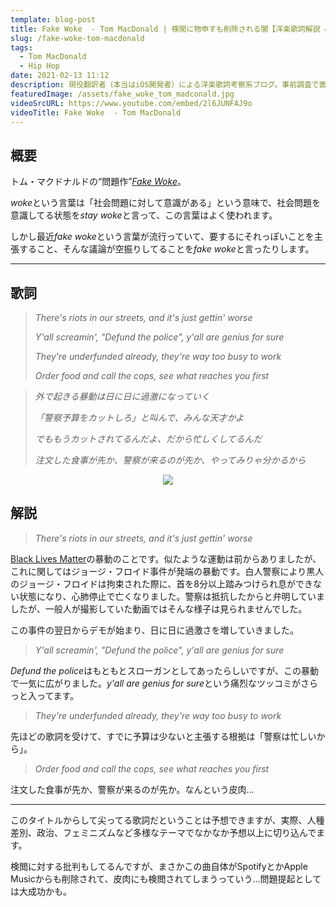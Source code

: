 ```yaml
---
template: blog-post
title: Fake Woke  - Tom MacDonald | 検閲に物申すも削除される闇【洋楽歌詞解説 & 一部和訳】
slug: /fake-woke-tom-macdonald
tags:
  - Tom MacDonald
  - Hip Hop
date: 2021-02-13 11:12
description: 現役翻訳者（本当はiOS開発者）による洋楽歌詞考察系ブログ。事前調査で面白かったものや役に立ちそうな内容を記事にしています。自分のメモ的な役割です。英語学習にご活用いただければうれしいです！取り上げるジャンルはヒップホップが多くなるかもしれないですが、ロックやブルースを特に聴いてる人です。今回はトム・マクドナルド『フェイク・ウォーク』を取り上げています。
featuredImage: /assets/fake_woke_tom_madconald.jpg
videoSrcURL: https://www.youtube.com/embed/2l6JUNFAJ9o
videoTitle: Fake Woke  - Tom MacDonald
---
```

## 概要

トム・マクドナルドの“問題作”*[Fake Woke](https://amzn.to/37b1qRI)*。

*woke*という言葉は「社会問題に対して意識がある」という意味で、社会問題を意識してる状態を*stay woke*と言って、この言葉はよく使われます。

しかし最近*fake woke*という言葉が流行っていて、要するにそれっぽいことを主張すること、そんな議論が空振りしてることを*fake woke*と言ったりします。

- - -

## 歌詞

> *There's riots in our streets, and it's just gettin' worse*
>
> *Y'all screamin', "Defund the police", y'all are genius for sure*
>
> *They're underfunded already, they're way too busy to work*
>
> *Order food and call the cops, see what reaches you first*

> *外で起きる暴動は日に日に過激になっていく*
>
> *「警察予算をカットしろ」と叫んで、みんな天才かよ*
>
> *でももうカットされてるんだよ、だから忙しくしてるんだ*
>
> *注文した食事が先か、警察が来るのが先か、やってみりゃ分かるから*

<div align="center">

<a href="https://www.amazon.co.jp/-/en/dp/B08TJ7494M?dchild=1&keywords=fake+woke&qid=1613213443&s=dmusic&sr=1-1&linkCode=li2&tag=koolmusik-22&linkId=34c02fc9acf75d58b07b5fd1729c8ff8&language=en_US&ref_=as_li_ss_il" target="_blank"><img border="0" src="//ws-fe.amazon-adsystem.com/widgets/q?_encoding=UTF8&ASIN=B08TJ7494M&Format=_SL500_&ID=AsinImage&MarketPlace=JP&ServiceVersion=20070822&WS=1&tag=koolmusik-22&language=en_US" ></a><img src="https://ir-jp.amazon-adsystem.com/e/ir?t=koolmusik-22&language=en_US&l=li2&o=9&a=B08TJ7494M" width="1" height="1" border="0" alt="" style="border:none !important; margin:0px !important;" />

</div>

## 解説

> *There's riots in our streets, and it's just gettin' worse*

[Black Lives Matter](https://blacklivesmatter.com/)の暴動のことです。似たような運動は前からありましたが、これに関してはジョージ・フロイド事件が発端の暴動です。白人警察により黒人のジョージ・フロイドは拘束された際に、首を8分以上踏みつけられ息ができない状態になり、心肺停止で亡くなりました。警察は抵抗したからと弁明していましたが、一般人が撮影していた動画ではそんな様子は見られませんでした。

この事件の翌日からデモが始まり、日に日に過激さを増していきました。

> *Y'all screamin', "Defund the police", y'all are genius for sure*

*Defund the police*はもともとスローガンとしてあったらしいですが、この暴動で一気に広がりました。*y'all are genius for sure*という痛烈なツッコミがさらっと入ってます。

> *They're underfunded already, they're way too busy to work*

先ほどの歌詞を受けて、すでに予算は少ないと主張する根拠は「警察は忙しいから」。

> *Order food and call the cops, see what reaches you first*

注文した食事が先か、警察が来るのが先か。なんという皮肉...

- - -

このタイトルからして尖ってる歌詞だということは予想できますが、実際、人種差別、政治、フェミニズムなど多様なテーマでなかなか予想以上に切り込んでます。

検閲に対する批判もしてるんですが、まさかこの曲自体がSpotifyとかApple Musicからも削除されて、皮肉にも検閲されてしまうっていう...問題提起としては大成功かも。